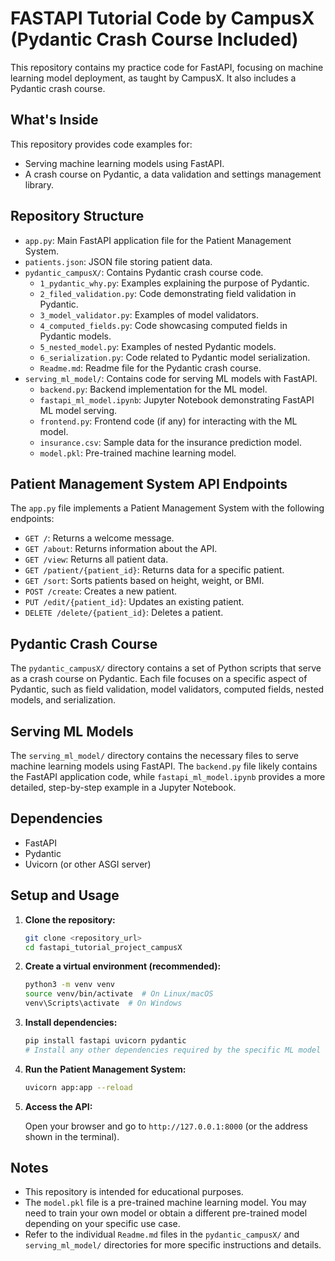 # FASTAPI Tutorial Code by CampusX (Pydantic Crash Course Included)

This repository contains my practice code for FastAPI, focusing on machine learning model deployment, as taught by CampusX. It also includes a Pydantic crash course.

## What's Inside

This repository provides code examples for:

*   Serving machine learning models using FastAPI.
*   A crash course on Pydantic, a data validation and settings management library.

## Repository Structure

*   `app.py`: Main FastAPI application file for the Patient Management System.
*   `patients.json`: JSON file storing patient data.
*   `pydantic_campusX/`: Contains Pydantic crash course code.
    *   `1_pydantic_why.py`: Examples explaining the purpose of Pydantic.
    *   `2_filed_validation.py`: Code demonstrating field validation in Pydantic.
    *   `3_model_validator.py`: Examples of model validators.
    *   `4_computed_fields.py`: Code showcasing computed fields in Pydantic models.
    *   `5_nested_model.py`: Examples of nested Pydantic models.
    *   `6_serialization.py`: Code related to Pydantic model serialization.
    *   `Readme.md`: Readme file for the Pydantic crash course.
*   `serving_ml_model/`: Contains code for serving ML models with FastAPI.
    *   `backend.py`: Backend implementation for the ML model.
    *   `fastapi_ml_model.ipynb`: Jupyter Notebook demonstrating FastAPI ML model serving.
    *   `frontend.py`: Frontend code (if any) for interacting with the ML model.
    *   `insurance.csv`: Sample data for the insurance prediction model.
    *   `model.pkl`: Pre-trained machine learning model.

## Patient Management System API Endpoints

The `app.py` file implements a Patient Management System with the following endpoints:

*   `GET /`: Returns a welcome message.
*   `GET /about`: Returns information about the API.
*   `GET /view`: Returns all patient data.
*   `GET /patient/{patient_id}`: Returns data for a specific patient.
*   `GET /sort`: Sorts patients based on height, weight, or BMI.
*   `POST /create`: Creates a new patient.
*   `PUT /edit/{patient_id}`: Updates an existing patient.
*   `DELETE /delete/{patient_id}`: Deletes a patient.

## Pydantic Crash Course

The `pydantic_campusX/` directory contains a set of Python scripts that serve as a crash course on Pydantic. Each file focuses on a specific aspect of Pydantic, such as field validation, model validators, computed fields, nested models, and serialization.

## Serving ML Models

The `serving_ml_model/` directory contains the necessary files to serve machine learning models using FastAPI. The `backend.py` file likely contains the FastAPI application code, while `fastapi_ml_model.ipynb` provides a more detailed, step-by-step example in a Jupyter Notebook.

## Dependencies

*   FastAPI
*   Pydantic
*   Uvicorn (or other ASGI server)

## Setup and Usage

1.  **Clone the repository:**

    ```bash
    git clone <repository_url>
    cd fastapi_tutorial_project_campusX
    ```

2.  **Create a virtual environment (recommended):**

    ```bash
    python3 -m venv venv
    source venv/bin/activate  # On Linux/macOS
    venv\Scripts\activate  # On Windows
    ```

3.  **Install dependencies:**

    ```bash
    pip install fastapi uvicorn pydantic
    # Install any other dependencies required by the specific ML model serving code
    ```

4.  **Run the Patient Management System:**

    ```bash
    uvicorn app:app --reload
    ```

5.  **Access the API:**

    Open your browser and go to `http://127.0.0.1:8000` (or the address shown in the terminal).

## Notes

*   This repository is intended for educational purposes.
*   The `model.pkl` file is a pre-trained machine learning model. You may need to train your own model or obtain a different pre-trained model depending on your specific use case.
*   Refer to the individual `Readme.md` files in the `pydantic_campusX/` and `serving_ml_model/` directories for more specific instructions and details.